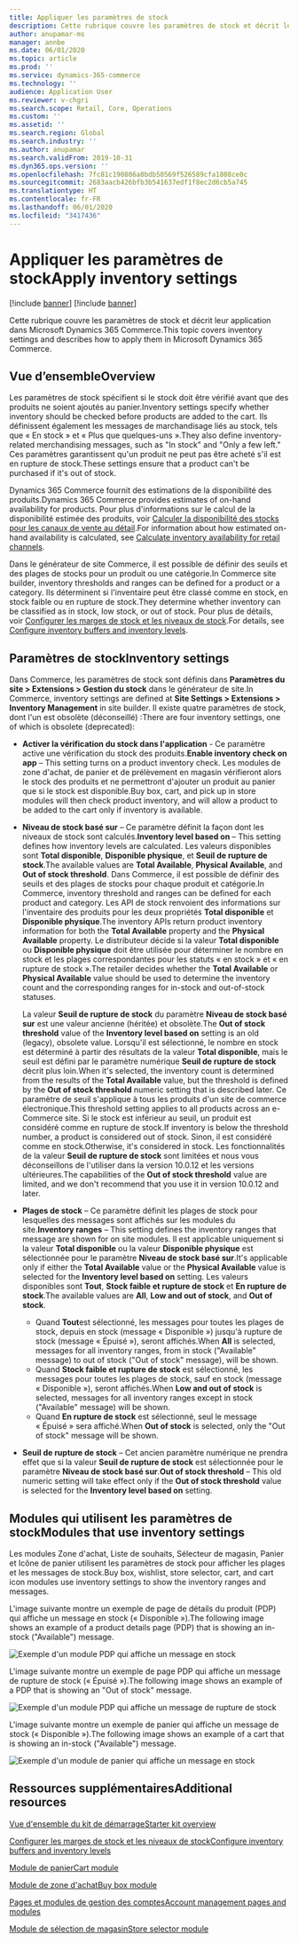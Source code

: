 ```yaml
---
title: Appliquer les paramètres de stock
description: Cette rubrique couvre les paramètres de stock et décrit leur application dans Microsoft Dynamics 365 Commerce.
author: anupamar-ms
manager: annbe
ms.date: 06/01/2020
ms.topic: article
ms.prod: ''
ms.service: dynamics-365-commerce
ms.technology: ''
audience: Application User
ms.reviewer: v-chgri
ms.search.scope: Retail, Core, Operations
ms.custom: ''
ms.assetid: ''
ms.search.region: Global
ms.search.industry: ''
ms.author: anupamar
ms.search.validFrom: 2019-10-31
ms.dyn365.ops.version: ''
ms.openlocfilehash: 7fc81c190806a0bdb50569f526589cfa1808ce0c
ms.sourcegitcommit: 2683aacb426bfb3b541637edf1f8ec2d6cb5a745
ms.translationtype: HT
ms.contentlocale: fr-FR
ms.lasthandoff: 06/01/2020
ms.locfileid: "3417436"
---
```

# <a name="apply-inventory-settings"></a><span data-ttu-id="306ef-103">Appliquer les paramètres de stock</span><span class="sxs-lookup"><span data-stu-id="306ef-103">Apply inventory settings</span></span>

[!include [banner](includes/preview-banner.md)]
[!include [banner](includes/banner.md)]

<span data-ttu-id="306ef-104">Cette rubrique couvre les paramètres de stock et décrit leur application dans Microsoft Dynamics 365 Commerce.</span><span class="sxs-lookup"><span data-stu-id="306ef-104">This topic covers inventory settings and describes how to apply them in Microsoft Dynamics 365 Commerce.</span></span>

## <a name="overview"></a><span data-ttu-id="306ef-105">Vue d’ensemble</span><span class="sxs-lookup"><span data-stu-id="306ef-105">Overview</span></span>

<span data-ttu-id="306ef-106">Les paramètres de stock spécifient si le stock doit être vérifié avant que des produits ne soient ajoutés au panier.</span><span class="sxs-lookup"><span data-stu-id="306ef-106">Inventory settings specify whether inventory should be checked before products are added to the cart.</span></span> <span data-ttu-id="306ef-107">Ils définissent également les messages de marchandisage liés au stock, tels que « En stock » et « Plus que quelques-uns ».</span><span class="sxs-lookup"><span data-stu-id="306ef-107">They also define inventory-related merchandising messages, such as "In stock" and "Only a few left."</span></span> <span data-ttu-id="306ef-108">Ces paramètres garantissent qu'un produit ne peut pas être acheté s'il est en rupture de stock.</span><span class="sxs-lookup"><span data-stu-id="306ef-108">These settings ensure that a product can't be purchased if it's out of stock.</span></span>

<span data-ttu-id="306ef-109">Dynamics 365 Commerce fournit des estimations de la disponibilité des produits.</span><span class="sxs-lookup"><span data-stu-id="306ef-109">Dynamics 365 Commerce provides estimates of on-hand availability for products.</span></span> <span data-ttu-id="306ef-110">Pour plus d'informations sur le calcul de la disponibilité estimée des produits, voir [Calculer la disponibilité des stocks pour les canaux de vente au détail](calculated-inventory-retail-channels.md).</span><span class="sxs-lookup"><span data-stu-id="306ef-110">For information about how estimated on-hand availability is calculated, see [Calculate inventory availability for retail channels](calculated-inventory-retail-channels.md).</span></span>

<span data-ttu-id="306ef-111">Dans le générateur de site Commerce, il est possible de définir des seuils et des plages de stocks pour un produit ou une catégorie.</span><span class="sxs-lookup"><span data-stu-id="306ef-111">In Commerce site builder, inventory thresholds and ranges can be defined for a product or a category.</span></span> <span data-ttu-id="306ef-112">Ils déterminent si l'inventaire peut être classé comme en stock, en stock faible ou en rupture de stock.</span><span class="sxs-lookup"><span data-stu-id="306ef-112">They determine whether inventory can be classified as in stock, low stock, or out of stock.</span></span> <span data-ttu-id="306ef-113">Pour plus de détails, voir [Configurer les marges de stock et les niveaux de stock](inventory-buffers-levels.md).</span><span class="sxs-lookup"><span data-stu-id="306ef-113">For details, see [Configure inventory buffers and inventory levels](inventory-buffers-levels.md).</span></span>

## <a name="inventory-settings"></a><span data-ttu-id="306ef-114">Paramètres de stock</span><span class="sxs-lookup"><span data-stu-id="306ef-114">Inventory settings</span></span>

<span data-ttu-id="306ef-115">Dans Commerce, les paramètres de stock sont définis dans **Paramètres du site \> Extensions \> Gestion du stock** dans le générateur de site.</span><span class="sxs-lookup"><span data-stu-id="306ef-115">In Commerce, inventory settings are defined at **Site Settings \> Extensions \> Inventory Management** in site builder.</span></span> <span data-ttu-id="306ef-116">Il existe quatre paramètres de stock, dont l'un est obsolète (déconseillé) :</span><span class="sxs-lookup"><span data-stu-id="306ef-116">There are four inventory settings, one of which is obsolete (deprecated):</span></span>

- <span data-ttu-id="306ef-117">**Activer la vérification du stock dans l'application** - Ce paramètre active une vérification du stock des produits.</span><span class="sxs-lookup"><span data-stu-id="306ef-117">**Enable inventory check on app** – This setting turns on a product inventory check.</span></span> <span data-ttu-id="306ef-118">Les modules de zone d'achat, de panier et de prélèvement en magasin vérifieront alors le stock des produits et ne permettront d'ajouter un produit au panier que si le stock est disponible.</span><span class="sxs-lookup"><span data-stu-id="306ef-118">Buy box, cart, and pick up in store modules will then check product inventory, and will allow a product to be added to the cart only if inventory is available.</span></span>
- <span data-ttu-id="306ef-119">**Niveau de stock basé sur** – Ce paramètre définit la façon dont les niveaux de stock sont calculés.</span><span class="sxs-lookup"><span data-stu-id="306ef-119">**Inventory level based on** – This setting defines how inventory levels are calculated.</span></span> <span data-ttu-id="306ef-120">Les valeurs disponibles sont **Total disponible**, **Disponible physique**, et **Seuil de rupture de stock**.</span><span class="sxs-lookup"><span data-stu-id="306ef-120">The available values are **Total Available**, **Physical Available**, and **Out of stock threshold**.</span></span> <span data-ttu-id="306ef-121">Dans Commerce, il est possible de définir des seuils et des plages de stocks pour chaque produit et catégorie.</span><span class="sxs-lookup"><span data-stu-id="306ef-121">In Commerce, inventory threshold and ranges can be defined for each product and category.</span></span> <span data-ttu-id="306ef-122">Les API de stock renvoient des informations sur l'inventaire des produits pour les deux propriétés **Total disponible** et **Disponible physique**.</span><span class="sxs-lookup"><span data-stu-id="306ef-122">The inventory APIs return product inventory information for both the **Total Available** property and the **Physical Available** property.</span></span> <span data-ttu-id="306ef-123">Le distributeur décide si la valeur **Total disponible** ou **Disponible physique** doit être utilisée pour déterminer le nombre en stock et les plages correspondantes pour les statuts « en stock » et « en rupture de stock ».</span><span class="sxs-lookup"><span data-stu-id="306ef-123">The retailer decides whether the **Total Available** or **Physical Available** value should be used to determine the inventory count and the corresponding ranges for in-stock and out-of-stock statuses.</span></span>

    <span data-ttu-id="306ef-124">La valeur **Seuil de rupture de stock** du paramètre **Niveau de stock basé sur** est une valeur ancienne (héritée) et obsolète.</span><span class="sxs-lookup"><span data-stu-id="306ef-124">The **Out of stock threshold** value of the **Inventory level based on** setting is an old (legacy), obsolete value.</span></span> <span data-ttu-id="306ef-125">Lorsqu'il est sélectionné, le nombre en stock est déterminé à partir des résultats de la valeur **Total disponible**, mais le seuil est défini par le paramètre numérique **Seuil de rupture de stock** décrit plus loin.</span><span class="sxs-lookup"><span data-stu-id="306ef-125">When it's selected, the inventory count is determined from the results of the **Total Available** value, but the threshold is defined by the **Out of stock threshold** numeric setting that is described later.</span></span> <span data-ttu-id="306ef-126">Ce paramètre de seuil s'applique à tous les produits d'un site de commerce électronique.</span><span class="sxs-lookup"><span data-stu-id="306ef-126">This threshold setting applies to all products across an e-Commerce site.</span></span> <span data-ttu-id="306ef-127">Si le stock est inférieur au seuil, un produit est considéré comme en rupture de stock.</span><span class="sxs-lookup"><span data-stu-id="306ef-127">If inventory is below the threshold number, a product is considered out of stock.</span></span> <span data-ttu-id="306ef-128">Sinon, il est considéré comme en stock.</span><span class="sxs-lookup"><span data-stu-id="306ef-128">Otherwise, it's considered in stock.</span></span> <span data-ttu-id="306ef-129">Les fonctionnalités de la valeur **Seuil de rupture de stock** sont limitées et nous vous déconseillons de l'utiliser dans la version 10.0.12 et les versions ultérieures.</span><span class="sxs-lookup"><span data-stu-id="306ef-129">The capabilities of the **Out of stock threshold** value are limited, and we don't recommend that you use it in version 10.0.12 and later.</span></span>

- <span data-ttu-id="306ef-130">**Plages de stock** – Ce paramètre définit les plages de stock pour lesquelles des messages sont affichés sur les modules du site.</span><span class="sxs-lookup"><span data-stu-id="306ef-130">**Inventory ranges** – This setting defines the inventory ranges that message are shown for on site modules.</span></span> <span data-ttu-id="306ef-131">Il est applicable uniquement si la valeur **Total disponible** ou la valeur **Disponible physique** est sélectionnée pour le paramètre **Niveau de stock basé sur**.</span><span class="sxs-lookup"><span data-stu-id="306ef-131">It's applicable only if either the **Total Available** value or the **Physical Available** value is selected for the **Inventory level based on** setting.</span></span> <span data-ttu-id="306ef-132">Les valeurs disponibles sont **Tout**, **Stock faible et rupture de stock** et **En rupture de stock**.</span><span class="sxs-lookup"><span data-stu-id="306ef-132">The available values are **All**, **Low and out of stock**, and **Out of stock**.</span></span>

    - <span data-ttu-id="306ef-133">Quand **Tout**est sélectionné, les messages pour toutes les plages de stock, depuis en stock (message « Disponible ») jusqu'à rupture de stock (message « Épuisé »), seront affichés.</span><span class="sxs-lookup"><span data-stu-id="306ef-133">When **All** is selected, messages for all inventory ranges, from in stock ("Available" message) to out of stock ("Out of stock" message), will be shown.</span></span>
    - <span data-ttu-id="306ef-134">Quand **Stock faible et rupture de stock** est sélectionné, les messages pour toutes les plages de stock, sauf en stock (message « Disponible »), seront affichés.</span><span class="sxs-lookup"><span data-stu-id="306ef-134">When **Low and out of stock** is selected, messages for all inventory ranges except in stock ("Available" message) will be shown.</span></span>
    - <span data-ttu-id="306ef-135">Quand **En rupture de stock** est sélectionné, seul le message « Épuisé » sera affiché.</span><span class="sxs-lookup"><span data-stu-id="306ef-135">When **Out of stock** is selected, only the "Out of stock" message will be shown.</span></span>

- <span data-ttu-id="306ef-136">**Seuil de rupture de stock** – Cet ancien paramètre numérique ne prendra effet que si la valeur **Seuil de rupture de stock** est sélectionnée pour le paramètre **Niveau de stock basé sur**.</span><span class="sxs-lookup"><span data-stu-id="306ef-136">**Out of stock threshold** – This old numeric setting will take effect only if the **Out of stock threshold** value is selected for the **Inventory level based on** setting.</span></span>

## <a name="modules-that-use-inventory-settings"></a><span data-ttu-id="306ef-137">Modules qui utilisent les paramètres de stock</span><span class="sxs-lookup"><span data-stu-id="306ef-137">Modules that use inventory settings</span></span>

<span data-ttu-id="306ef-138">Les modules Zone d'achat, Liste de souhaits, Sélecteur de magasin, Panier et Icône de panier utilisent les paramètres de stock pour afficher les plages et les messages de stock.</span><span class="sxs-lookup"><span data-stu-id="306ef-138">Buy box, wishlist, store selector, cart, and cart icon modules use inventory settings to show the inventory ranges and messages.</span></span>

<span data-ttu-id="306ef-139">L'image suivante montre un exemple de page de détails du produit (PDP) qui affiche un message en stock (« Disponible »).</span><span class="sxs-lookup"><span data-stu-id="306ef-139">The following image shows an example of a product details page (PDP) that is showing an in-stock ("Available") message.</span></span>

![Exemple d'un module PDP qui affiche un message en stock](./media/pdp-InStock.png)

<span data-ttu-id="306ef-141">L'image suivante montre un exemple de page PDP qui affiche un message de rupture de stock (« Épuisé »).</span><span class="sxs-lookup"><span data-stu-id="306ef-141">The following image shows an example of a PDP that is showing an "Out of stock" message.</span></span>

![Exemple d'un module PDP qui affiche un message de rupture de stock](./media/pdp-outofstock.png)

<span data-ttu-id="306ef-143">L'image suivante montre un exemple de panier qui affiche un message de stock (« Disponible »).</span><span class="sxs-lookup"><span data-stu-id="306ef-143">The following image shows an example of a cart that is showing an in-stock ("Available") message.</span></span>

![Exemple d'un module de panier qui affiche un message en stock](./media/cart-instock.png)

## <a name="additional-resources"></a><span data-ttu-id="306ef-145">Ressources supplémentaires</span><span class="sxs-lookup"><span data-stu-id="306ef-145">Additional resources</span></span>

[<span data-ttu-id="306ef-146">Vue d'ensemble du kit de démarrage</span><span class="sxs-lookup"><span data-stu-id="306ef-146">Starter kit overview</span></span>](starter-kit-overview.md)

[<span data-ttu-id="306ef-147">Configurer les marges de stock et les niveaux de stock</span><span class="sxs-lookup"><span data-stu-id="306ef-147">Configure inventory buffers and inventory levels</span></span>](inventory-buffers-levels.md)

[<span data-ttu-id="306ef-148">Module de panier</span><span class="sxs-lookup"><span data-stu-id="306ef-148">Cart module</span></span>](add-cart-module.md)

[<span data-ttu-id="306ef-149">Module de zone d'achat</span><span class="sxs-lookup"><span data-stu-id="306ef-149">Buy box module</span></span>](add-buy-box.md)

[<span data-ttu-id="306ef-150">Pages et modules de gestion des comptes</span><span class="sxs-lookup"><span data-stu-id="306ef-150">Account management pages and modules</span></span>](account-management.md)

[<span data-ttu-id="306ef-151">Module de sélection de magasin</span><span class="sxs-lookup"><span data-stu-id="306ef-151">Store selector module</span></span>](store-selector.md)
